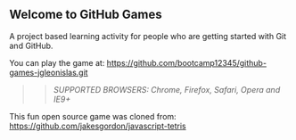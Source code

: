 ## Welcome to GitHub Games

A project based learning activity for people who are getting started with Git and GitHub.

You can play the game at: https://github.com/bootcamp12345/github-games-jgleonislas.git

>> _*SUPPORTED BROWSERS*: Chrome, Firefox, Safari, Opera and IE9+_

This fun open source game was cloned from: https://github.com/jakesgordon/javascript-tetris
